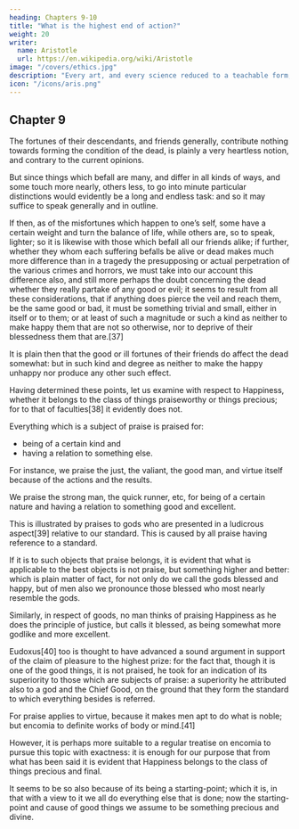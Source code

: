 ```yaml
---
heading: Chapters 9-10
title: "What is the highest end of action?"
weight: 20
writer:
  name: Aristotle
  url: https://en.wikipedia.org/wiki/Aristotle
image: "/covers/ethics.jpg"
description: "Every art, and every science reduced to a teachable form, and similarly, every action and moral choice, aims at some good"
icon: "/icons/aris.png"
---
```




## Chapter 9

The fortunes of their descendants, and friends generally, contribute nothing towards forming the condition of the dead, is plainly a very heartless notion, and contrary to the current opinions.

But since things which befall are many, and differ in all kinds of ways, and some touch more nearly, others less, to go into minute particular distinctions would evidently be a long and endless task: and so it may suffice to speak generally and in outline.

If then, as of the misfortunes which happen to one’s self, some have a certain weight and turn the balance of life, while others are, so to speak, lighter; so it is likewise with those which befall all our friends alike; if further, whether they whom each suffering befalls be alive or dead makes much more difference than in a tragedy the presupposing or actual perpetration of the various crimes and horrors, we must take into our account this difference also, and still more perhaps the doubt concerning the dead whether they really partake of any good or evil; it seems to result from all these considerations, that if anything does pierce the veil and reach them, be the same good or bad, it must be something trivial and small, either in itself or to them; or at least of such a magnitude or such a kind as neither to make happy them that are not so otherwise, nor to deprive of their blessedness them that are.[37]

It is plain then that the good or ill fortunes of their friends do affect the dead somewhat: but in such kind and degree as neither to make the happy unhappy nor produce any other such effect.


Having determined these points, let us examine with respect to Happiness, whether it belongs to the class of things praiseworthy or things precious; for to that of faculties[38] it evidently does not.

Everything which is a subject of praise is praised for:
- being of a certain kind and
- having a relation to something else.

For instance, we praise the just, the valiant, the good man, and virtue itself because of the actions and the results.

We praise the strong man, the quick runner, etc, for being of a certain nature and having a relation to something good and excellent.

This is illustrated by praises to gods who are presented in a ludicrous aspect[39] relative to our standard. This is caused by all praise having  reference to a standard. 

If it is to such objects that praise belongs, it is evident that what is applicable to the best objects is not praise, but something higher and better: which is plain matter of fact, for not only do we call the gods blessed and happy, but of men also we pronounce those blessed who most nearly resemble the gods.

Similarly, in respect of goods, no man thinks of praising Happiness as he does the principle of justice, but calls it blessed, as being somewhat more godlike and more excellent.

Eudoxus[40] too is thought to have advanced a sound argument in support of the claim of pleasure to the highest prize: for the fact that, though it is one of the good things, it is not praised, he took for an indication of its superiority to those which are subjects of praise: a superiority he attributed also to a god and the Chief Good, on the ground that they form the standard to which everything besides is referred. 

For praise applies to virtue, because it makes men apt to do what is noble; but encomia to definite works of body or mind.[41]

However, it is perhaps more suitable to a regular treatise on encomia to pursue this topic with exactness: it is enough for our purpose that from what has been said it is evident that Happiness belongs to the class of things precious and final.

It seems to be so also because of its being a starting-point; which it is, in that with a view to it we all do everything else that is done; now the starting-point and cause of good things we assume to be something precious and divine.


